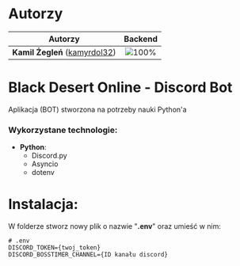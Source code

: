 # Autorzy

| Autorzy | Backend |
| :---: | :---: |
| **Kamil Żegleń** ([kamyrdol32](https://github.com/kamyrdol32))  | ![100%](https://progress-bar.dev/100)  |

# Black Desert Online - Discord Bot

Aplikacja (BOT) stworzona na potrzeby nauki Python'a

### Wykorzystane technologie:
  - **Python**:
      - Discord.py
      - Asyncio
      - dotenv

# Instalacja:

W folderze stworz nowy plik o nazwie "**.env**" oraz umieść w nim:
```
# .env
DISCORD_TOKEN={twoj_token}
DISCORD_BOSSTIMER_CHANNEL={ID kanału discord}
```

